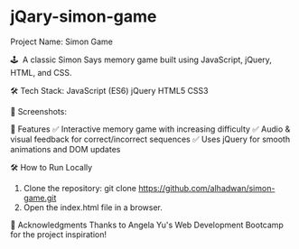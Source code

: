 # jQary-simon-game
Project Name: Simon Game

🕹 ️ A classic Simon Says memory game built using JavaScript, jQuery, HTML, and CSS.

🛠️ Tech Stack:
JavaScript (ES6)
jQuery
HTML5
CSS3

📸 Screenshots:




📖 Features
✅ Interactive memory game with increasing difficulty
✅ Audio & visual feedback for correct/incorrect sequences
✅ Uses jQuery for smooth animations and DOM updates

🛠️ How to Run Locally
1. Clone the repository:
git clone https://github.com/alhadwan/simon-game.git
2. Open the index.html file in a browser.

🙌 Acknowledgments
Thanks to Angela Yu's Web Development Bootcamp for the project inspiration!

